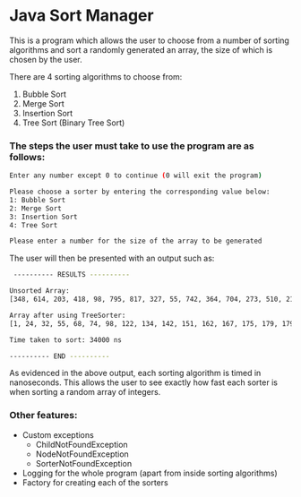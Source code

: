 # Java Sort Manager
This is a program which allows the user to choose from a number of sorting algorithms and sort a
randomly generated an array, the size of which is chosen by the user.

There are 4 sorting algorithms to choose from:

1. Bubble Sort
2. Merge Sort
3. Insertion Sort
4. Tree Sort (Binary Tree Sort)

### The steps the user must take to use the program are as follows:
```bash
Enter any number except 0 to continue (0 will exit the program)

Please choose a sorter by entering the corresponding value below: 
1: Bubble Sort
2: Merge Sort
3: Insertion Sort
4: Tree Sort

Please enter a number for the size of the array to be generated
```
The user will then be presented with an output such as:
```bash
 ---------- RESULTS ---------- 

Unsorted Array: 
[348, 614, 203, 418, 98, 795, 817, 327, 55, 742, 364, 704, 273, 510, 219, 484, 134, 236, 713, 398, 947, 522, 759, 624, 1, 573, 501, 142, 764, 175, 787, 68, 454, 428, 774, 804, 409, 934, 319, 368, 993, 919, 989, 584, 439, 426, 930, 889, 578, 311, 531, 179, 311, 305, 681, 428, 570, 886, 933, 278, 357, 162, 593, 74, 477, 336, 297, 24, 508, 271, 32, 485, 976, 436, 422, 279, 219, 122, 855, 151, 740, 410, 463, 307, 610, 385, 354, 415, 193, 389, 304, 167, 597, 179, 701, 508, 523, 808, 383, 633]

Array after using TreeSorter:
[1, 24, 32, 55, 68, 74, 98, 122, 134, 142, 151, 162, 167, 175, 179, 179, 193, 203, 219, 219, 236, 271, 273, 278, 279, 297, 304, 305, 307, 311, 311, 319, 327, 336, 348, 354, 357, 364, 368, 383, 385, 389, 398, 409, 410, 415, 418, 422, 426, 428, 428, 436, 439, 454, 463, 477, 484, 485, 501, 508, 508, 510, 522, 523, 531, 570, 573, 578, 584, 593, 597, 610, 614, 624, 633, 681, 701, 704, 713, 740, 742, 759, 764, 774, 787, 795, 804, 808, 817, 855, 886, 889, 919, 930, 933, 934, 947, 976, 989, 993]

Time taken to sort: 34000 ns

---------- END ----------
```

As evidenced in the above output, each sorting algorithm is timed in nanoseconds. This allows the user to
see exactly how fast each sorter is when sorting a random array of integers.

### Other features:

* Custom exceptions
    * ChildNotFoundException
    * NodeNotFoundException
    * SorterNotFoundException
* Logging for the whole program (apart from inside sorting algorithms)
* Factory for creating each of the sorters

